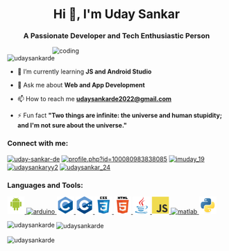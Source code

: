 <h1 align="center">Hi 👋, I'm Uday Sankar </h1>
<h3 align="center">A Passionate Developer and Tech Enthusiastic Person </h3>

<img align="right" alt="coding" width="400" src="https://media4.giphy.com/media/v1.Y2lkPTc5MGI3NjExN213Y2QzaW8xemwweHBqZ3k5djFnYzBzbW5sMmlkbDZrYTMwZ2ZzNyZlcD12MV9pbnRlcm5hbF9naWZfYnlfaWQmY3Q9Zw/SWoSkN6DxTszqIKEqv/giphy.gif">

<p align="left"> <img src="https://komarev.com/ghpvc/?username=udaysankarde&label=Profile%20views&color=0e75b6&style=flat" alt="udaysankarde" /> </p>

- 🌱 I’m currently learning **JS and Android Studio**

- 💬 Ask me about **Web and App Development**

- 📫 How to reach me **udaysankarde2022@gmail.com**

- ⚡ Fun fact **"Two things are infinite: the universe and human stupidity; and I'm not sure about the universe."**

<h3 align="left">Connect with me:</h3>
<p align="left">
<a href="https://linkedin.com/in/uday-sankar-de" target="blank"><img align="center" src="https://raw.githubusercontent.com/rahuldkjain/github-profile-readme-generator/master/src/images/icons/Social/linked-in-alt.svg" alt="uday-sankar-de" height="30" width="40" /></a>
<a href="https://fb.com/profile.php?id=100080983838085" target="blank"><img align="center" src="https://raw.githubusercontent.com/rahuldkjain/github-profile-readme-generator/master/src/images/icons/Social/facebook.svg" alt="profile.php?id=100080983838085" height="30" width="40" /></a>
<a href="https://instagram.com/imuday_19" target="blank"><img align="center" src="https://raw.githubusercontent.com/rahuldkjain/github-profile-readme-generator/master/src/images/icons/Social/instagram.svg" alt="imuday_19" height="30" width="40" /></a>
<a href="https://auth.geeksforgeeks.org/user/udaysankaryy2" target="blank"><img align="center" src="https://raw.githubusercontent.com/rahuldkjain/github-profile-readme-generator/master/src/images/icons/Social/geeks-for-geeks.svg" alt="udaysankaryy2" height="30" width="40" /></a>
<a href="https://discord.gg/udaysankar_24" target="blank"><img align="center" src="https://raw.githubusercontent.com/rahuldkjain/github-profile-readme-generator/master/src/images/icons/Social/discord.svg" alt="udaysankar_24" height="30" width="40" /></a>
</p>

<h3 align="left">Languages and Tools:</h3>
<p align="left"> <a href="https://developer.android.com" target="_blank" rel="noreferrer"> <img src="https://raw.githubusercontent.com/devicons/devicon/master/icons/android/android-original-wordmark.svg" alt="android" width="40" height="40"/> </a> <a href="https://www.arduino.cc/" target="_blank" rel="noreferrer"> <img src="https://cdn.worldvectorlogo.com/logos/arduino-1.svg" alt="arduino" width="40" height="40"/> </a> <a href="https://www.cprogramming.com/" target="_blank" rel="noreferrer"> <img src="https://raw.githubusercontent.com/devicons/devicon/master/icons/c/c-original.svg" alt="c" width="40" height="40"/> </a> <a href="https://www.w3schools.com/cpp/" target="_blank" rel="noreferrer"> <img src="https://raw.githubusercontent.com/devicons/devicon/master/icons/cplusplus/cplusplus-original.svg" alt="cplusplus" width="40" height="40"/> </a> <a href="https://www.w3schools.com/css/" target="_blank" rel="noreferrer"> <img src="https://raw.githubusercontent.com/devicons/devicon/master/icons/css3/css3-original-wordmark.svg" alt="css3" width="40" height="40"/> </a> <a href="https://www.w3.org/html/" target="_blank" rel="noreferrer"> <img src="https://raw.githubusercontent.com/devicons/devicon/master/icons/html5/html5-original-wordmark.svg" alt="html5" width="40" height="40"/> </a> <a href="https://www.java.com" target="_blank" rel="noreferrer"> <img src="https://raw.githubusercontent.com/devicons/devicon/master/icons/java/java-original.svg" alt="java" width="40" height="40"/> </a> <a href="https://developer.mozilla.org/en-US/docs/Web/JavaScript" target="_blank" rel="noreferrer"> <img src="https://raw.githubusercontent.com/devicons/devicon/master/icons/javascript/javascript-original.svg" alt="javascript" width="40" height="40"/> </a> <a href="https://www.mathworks.com/" target="_blank" rel="noreferrer"> <img src="https://upload.wikimedia.org/wikipedia/commons/2/21/Matlab_Logo.png" alt="matlab" width="40" height="40"/> </a> <a href="https://www.python.org" target="_blank" rel="noreferrer"> <img src="https://raw.githubusercontent.com/devicons/devicon/master/icons/python/python-original.svg" alt="python" width="40" height="40"/> </a> </p>

<p><img align="left" src="https://github-readme-stats.vercel.app/api/top-langs?username=udaysankarde&show_icons=true&locale=en&layout=compact" alt="udaysankarde" /></p>

<p>&nbsp;<img align="center" src="https://github-readme-stats.vercel.app/api?username=udaysankarde&show_icons=true&locale=en" alt="udaysankarde" /></p>

<p><img align="center" src="https://github-readme-streak-stats.herokuapp.com/?user=udaysankarde&" alt="udaysankarde" /></p>
